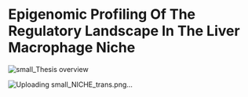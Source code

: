 # Epigenomic Profiling Of The Regulatory Landscape In The Liver Macrophage Niche

![small_Thesis overview](https://github.com/joelpablos/Epigenetics-Liver-Macrophage-Niche/assets/27351828/a46a7e9f-d097-46c8-8094-5b2d152209a0)

![Uploading small_NICHE_trans.png…]()

